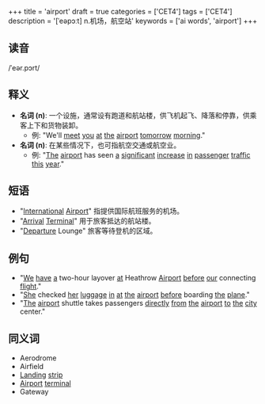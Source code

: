 +++
title = 'airport'
draft = true
categories = ['CET4']
tags = ['CET4']
description = '[ˈeəpɔːt] n.机场，航空站'
keywords = ['ai words', 'airport']
+++

## 读音
/ˈeər.pɔrt/

## 释义
- **名词 (n)**: 一个设施，通常设有跑道和航站楼，供飞机起飞、降落和停靠，供乘客上下和货物装卸。
    - 例: "We'll [meet](/post/meet/) [you](/post/you/) [at](/post/at/) [the](/post/the/) [airport](/post/airport/) [tomorrow](/post/tomorrow/) [morning](/post/morning/)."
- **名词 (n)**: 在某些情况下，也可指航空交通或航空业。
    - 例: "[The](/post/the/) [airport](/post/airport/) has seen [a](/post/a/) [significant](/post/significant/) [increase](/post/increase/) [in](/post/in/) [passenger](/post/passenger/) [traffic](/post/traffic/) [this](/post/this/) [year](/post/year/)."

## 短语
- "[International](/post/international/) [Airport](/post/airport/)" 指提供国际航班服务的机场。
- "[Arrival](/post/arrival/) [Terminal](/post/terminal/)" 用于旅客抵达的航站楼。
- "[Departure](/post/departure/) Lounge" 旅客等待登机的区域。

## 例句
- "[We](/post/we/) [have](/post/have/) [a](/post/a/) two-hour layover [at](/post/at/) Heathrow [Airport](/post/airport/) [before](/post/before/) [our](/post/our/) connecting [flight](/post/flight/)."
- "[She](/post/she/) checked [her](/post/her/) [luggage](/post/luggage/) [in](/post/in/) [at](/post/at/) [the](/post/the/) [airport](/post/airport/) [before](/post/before/) boarding [the](/post/the/) [plane](/post/plane/)."
- "[The](/post/the/) [airport](/post/airport/) shuttle takes passengers [directly](/post/directly/) [from](/post/from/) [the](/post/the/) [airport](/post/airport/) [to](/post/to/) [the](/post/the/) [city](/post/city/) center."

## 同义词
- Aerodrome
- Airfield
- [Landing](/post/landing/) [strip](/post/strip/)
- [Airport](/post/airport/) [terminal](/post/terminal/)
- Gateway
